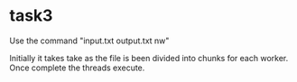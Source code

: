 # task3

Use the command "input.txt output.txt nw"

Initially it takes take as the file is been divided into chunks for each worker. Once complete the threads execute. 
